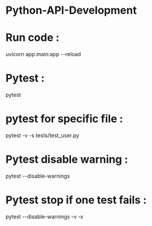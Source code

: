 # Python-API-Development
# Run code :
 uvicorn app.main:app --reload

 # Pytest :
 pytest

 # pytest for specific file :
 pytest -v -s tests/test_user.py 

 # Pytest disable warning :
 pytest --disable-warnings

 # Pytest stop if one test fails :
 pytest --disable-warnings -v -x